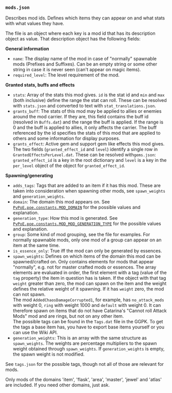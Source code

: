 ### `mods.json`

Describes mod ids. Defines which items they can appear on and what stats with what
values they have.

The file is an object where each key is a mod id that has its description object
as value. That description object has the following fields:

**General information**

- `name`: The display name of the mod in case of "normally" spawnable mods (Prefixes
  and Suffixes).
  Can be an empty string or some other string in case it is never seen (can't appear
  on magic items).
- `required_level`: The level requirement of the mod.
  
**Granted stats, buffs and effects**
  
- `stats`: Array of the stats this mod gives. `id` is the stat id and `min` and `max`
  (both inclusive) define the range the stat can roll. These can be resolved with
  `stats.json` and converted to text with `stat_translations.json`.
- `grants_buff`: The stats of this mod may be applied to allies or enemies around the mod
  carrier. If they are, this field contains the buff id (resolved in `Buffs.dat`)
  and the range the buff is applied. If the range is 0 and the buff is applied to
  allies, it only affects the carrier. The buff referenced by the id specifies
  the stats of this mod that are applied to others and some information for
  display purposes.
- `grants_effect`: Active gem and support gem like effects this mod gives.
  The two fields (`granted_effect_id` and `level`) identify a single row in
  `GrantedEffectsPerLevel.dat`. These can be resolved with`gems.json`:
  `granted_effect_id` is a key in the root dictionary and `level` is a key in the 
  `per_level` object of the object for `granted_effect_id`.

**Spawning/generating**

- `adds_tags`: Tags that are added to an item if it has this mod. These are taken into
  consideration when spawning other mods, see `spawn_weights` and `generation_weights`.
- `domain`: The domain this mod appears on. See 
  [`PyPoE.poe.constants.MOD_DOMAIN`](http://omegak2.net/poe/PyPoE/_autosummary/PyPoE.poe.constants.html#PyPoE.poe.constants.MOD_DOMAIN)
  for the possible values and explanation.
- `generation_type`: How this mod is generated. See
  [`PyPoE.poe.constants.MOD_MOD_GENERATION_TYPE`](http://omegak2.net/poe/PyPoE/_autosummary/PyPoE.poe.constants.html#PyPoE.poe.constants.MOD_GENERATION_TYPE)
  for the possible values and explanation.
- `group`: Some kind of mod grouping, see the file for examples. For normally spawnable
  mods, only one mod of a group can appear on an item at the same time.
- `is_essence_only`: True iff the mod can only be generated by essences.
- `spawn_weights`: Defines on which items of the domain this mod can be spawned/crafted
  on. Only contains elements for mods that appear "normally", e.g. not for
  master crafted mods or essences. The array elements are evaluated in order,
  the first element with a tag (value of the `tag` property) the item in question 
  has is taken. If the object with that tag `weight` greater than zero, the mod can
  spawn on the item and the weight defines the relative weight of it spawning. If it 
  has `weight` zero, the mod can not spawn.  
  The mod `AddedChaosDamageCorrupted1`,  for example, has `no_attack_mods` with 
  weight 0, `ring` with weight 1000 and `default` with weight 0. It can therefore 
  spawn on items that do
  not have Catarina's "Cannot roll Attack Mods" mod and are rings, but not on
  any other item.  
  The possible tags can be found in the `Tags.dat` file in the GGPK. To get the tags
  a base item has, you have to export base items yourself or you can use the Wiki API.
- `generation_weights`: This is an array with the same structure as `spawn_weights`.
  The weights are percentage multipliers to the spawn weight obtained through 
  `spawn_weights`. If `generation_weights` is empty, the spawn weight is not modified.

See `tags.json` for the possible tags, though not all of those are relevant for mods.

Only mods of the domains 'item', 'flask', 'area', 'master', 'jewel' and 'atlas' are 
included. If you need other domains, just ask.
